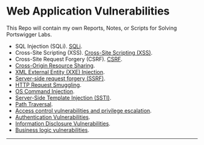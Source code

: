 # Web Application Vulnerabilities

This Repo will contain my own Reports, Notes, or Scripts for Solving Portswigger Labs.

- SQL Injection (SQLi). [SQLi](./SQL%20Injection/README.md).
- Cross-Site Scripting (XSS). [Cross-Site Scripting (XSS)](<./Cross-Site%20Scripting%20(XSS)/README.md>).
- Cross-Site Request Forgery (CSRF). [CSRF](<./Cross-Site%20Request%20Forgery%20(CSRF)/README.md>).
- [Cross-Origin Resource Sharing](./Cross-Origin%20Resource%20Sharing%20-%20CORS/README.md).
- [XML External Entity (XXE) Injection](./XXE%20Injection/README.md).
- [Server-side request forgery (SSRF)](./SSRF/README.md).
- [HTTP Request Smuggling](./HTTP%20Request%20Smuggling/README.md).
- [OS Command Injection](./OS%20Command%20Injection/README.md).
- [Server-Side Template Injection (SSTI)](./Server-Side%20Template%20Injection%20-%20SSTI/README.md).
- [Path Traversal](./Path%20Traversal/README.md).
- [Access control vulnerabilities and privilege escalation](./Access%20control%20vulnerabilities%20and%20privilege%20escalation/README.md).
- [Authentication Vulnerabilities](./Authentication%20Vulnerabilities/README.md).
- [Information Disclosure Vulnerabilities](./Information%20Disclosure%20Vulnerabilities/README.md).
- [Business logic vulnerabilities](./Business%20logic%20vulnerabilities/README.md).

---
